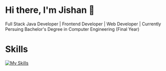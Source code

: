 # Hi there, I'm Jishan 👋
Full Stack Java Developer | Frontend Developer | Web Developer | Currently Persuing Bachelor's Degree in Computer Engineering (Final Year) 

# Skills
[![My Skills](https://skillicons.dev/icons?i=js,html,css,wasm)](https://skillicons.dev)
